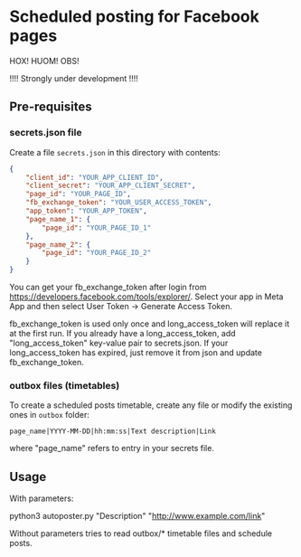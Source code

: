 # Scheduled posting for Facebook pages

HOX! HUOM! OBS!

!!!! Strongly under development !!!!

## Pre-requisites

### secrets.json file

Create a file `secrets.json` in this directory with contents:

```json
{
    "client_id": "YOUR_APP_CLIENT_ID",
    "client_secret": "YOUR_APP_CLIENT_SECRET",
    "page_id": "YOUR_PAGE_ID",
    "fb_exchange_token": "YOUR_USER_ACCESS_TOKEN",
    "app_token": "YOUR_APP_TOKEN",
    "page_name_1": {
        "page_id": "YOUR_PAGE_ID_1"
    },
    "page_name_2": {
        "page_id": "YOUR_PAGE_ID_2"
    }
}
```

You can get your fb_exchange_token after login from https://developers.facebook.com/tools/explorer/. Select your app in Meta App and then select User Token -> Generate Access Token.

fb_exchange_token is used only once and long_access_token will replace it at the first run.
If you already have a long_access_token, add "long_access_token" key-value pair to secrets.json.
If your long_access_token has expired, just remove it from json and update fb_exchange_token.

### outbox files (timetables)

To create a scheduled posts timetable, create any file or modify the existing ones in `outbox` folder:

```
page_name|YYYY-MM-DD|hh:mm:ss|Text description|Link
```
where "page_name" refers to entry in your secrets file.

## Usage

With parameters:

python3 autoposter.py "Description" "http://www.example.com/link"

Without parameters tries to read outbox/* timetable files and schedule posts.